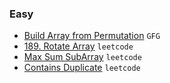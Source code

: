 ### Easy
- [Build Array from Permutation](https://leetcode.com/problems/build-array-from-permutation/) `GFG`
- [189. Rotate Array](https://leetcode.com/problems/rotate-array/) `leetcode`
- [Max Sum SubArray](https://leetcode.com/problems/maximum-subarray/description/) `leetcode`
- [Contains Duplicate](https://leetcode.com/problems/contains-duplicate/submissions/916231209/) `leetcode`
